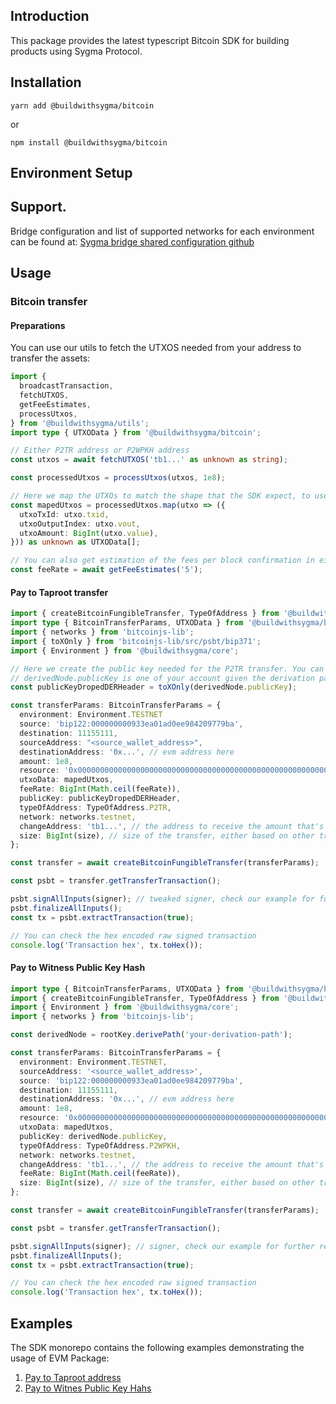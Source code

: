 ## Introduction

This package provides the latest typescript Bitcoin SDK for building products using Sygma Protocol.

## Installation

```
yarn add @buildwithsygma/bitcoin
```

or

```
npm install @buildwithsygma/bitcoin
```

## Environment Setup

## Support.

Bridge configuration and list of supported networks for each environment can be found at: [Sygma bridge shared configuration github](https://github.com/sygmaprotocol/sygma-shared-configuration)

## Usage

### Bitcoin transfer

#### Preparations

You can use our utils to fetch the UTXOS needed from your address to transfer the assets:

```typescript
import {
  broadcastTransaction,
  fetchUTXOS,
  getFeeEstimates,
  processUtxos,
} from '@buildwithsygma/utils';
import type { UTXOData } from '@buildwithsygma/bitcoin';

// Either P2TR address or P2WPKH address
const utxos = await fetchUTXOS('tb1...' as unknown as string);

const processedUtxos = processUtxos(utxos, 1e8);

// Here we map the UTXOs to match the shape that the SDK expect, to use them as inputs in the transaction
const mapedUtxos = processedUtxos.map(utxo => ({
  utxoTxId: utxo.txid,
  utxoOutputIndex: utxo.vout,
  utxoAmount: BigInt(utxo.value),
})) as unknown as UTXOData[];

// You can also get estimation of the fees per block confirmation in either testnet or mainnet
const feeRate = await getFeeEstimates('5');
```

#### Pay to Taproot transfer

```typescript
import { createBitcoinFungibleTransfer, TypeOfAddress } from '@buildwithsygma/bitcoin';
import type { BitcoinTransferParams, UTXOData } from '@buildwithsygma/bitcoin';
import { networks } from 'bitcoinjs-lib';
import { toXOnly } from 'bitcoinjs-lib/src/psbt/bip371';
import { Environment } from '@buildwithsygma/core';

// Here we create the public key needed for the P2TR transfer. You can reference our bitcoin-to-evm example to check the steps to get the public key and the signer
// derivedNode.publicKey is one of your account given the derivation path that you provide
const publicKeyDropedDERHeader = toXOnly(derivedNode.publicKey);

const transferParams: BitcoinTransferParams = {
  environment: Environment.TESTNET
  source: 'bip122:000000000933ea01ad0ee984209779ba',
  destination: 11155111,
  sourceAddress: "<source_wallet_address>",
  destinationAddress: '0x...', // evm address here
  amount: 1e8,
  resource: '0x0000000000000000000000000000000000000000000000000000000000000300',
  utxoData: mapedUtxos,
  feeRate: BigInt(Math.ceil(feeRate)),
  publicKey: publicKeyDropedDERHeader,
  typeOfAddress: TypeOfAddress.P2TR,
  network: networks.testnet,
  changeAddress: 'tb1...', // the address to receive the amount that's left after the transaction
  size: BigInt(size), // size of the transfer, either based on other transfer, some calculation or the number you want to input here
};

const transfer = await createBitcoinFungibleTransfer(transferParams);

const psbt = transfer.getTransferTransaction();

psbt.signAllInputs(signer); // tweaked signer, check our example for further reference on how to get this for P2TR transfers
psbt.finalizeAllInputs();
const tx = psbt.extractTransaction(true);

// You can check the hex encoded raw signed transaction
console.log('Transaction hex', tx.toHex());
```

#### Pay to Witness Public Key Hash

```typescript
import type { BitcoinTransferParams, UTXOData } from '@buildwithsygma/bitcoin';
import { createBitcoinFungibleTransfer, TypeOfAddress } from '@buildwithsygma/bitcoin';
import { Environment } from '@buildwithsygma/core';
import { networks } from 'bitcoinjs-lib';

const derivedNode = rootKey.derivePath('your-derivation-path');

const transferParams: BitcoinTransferParams = {
  environment: Environment.TESTNET,
  sourceAddress: '<source_wallet_address>',
  source: 'bip122:000000000933ea01ad0ee984209779ba',
  destination: 11155111,
  destinationAddress: '0x...', // evm address here
  amount: 1e8,
  resource: '0x0000000000000000000000000000000000000000000000000000000000000300',
  utxoData: mapedUtxos,
  publicKey: derivedNode.publicKey,
  typeOfAddress: TypeOfAddress.P2WPKH,
  network: networks.testnet,
  changeAddress: 'tb1...', // the address to receive the amount that's left after the transaction
  feeRate: BigInt(Math.ceil(feeRate)),
  size: BigInt(size), // size of the transfer, either based on other transfer, some calculation or the number you want to input here
};

const transfer = await createBitcoinFungibleTransfer(transferParams);

const psbt = transfer.getTransferTransaction();

psbt.signAllInputs(signer); // signer, check our example for further reference on how to get this for P2WPKH transfers
psbt.finalizeAllInputs();
const tx = psbt.extractTransaction(true);

// You can check the hex encoded raw signed transaction
console.log('Transaction hex', tx.toHex());
```

## Examples

The SDK monorepo contains the following examples demonstrating the usage of EVM Package:

1. [Pay to Taproot address](https://github.com/sygmaprotocol/sygma-sdk/tree/main/examples/bitcoin-to-evm-fungible-transfer)
2. [Pay to Witnes Public Key Hahs](https://github.com/sygmaprotocol/sygma-sdk/tree/main/examples/evm-to-bitcoin-fungible-transfer)
